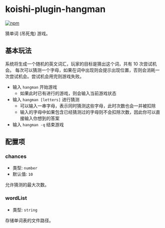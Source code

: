# koishi-plugin-hangman

[![npm](https://img.shields.io/npm/v/koishi-plugin-hangman?style=flat-square)](https://www.npmjs.com/package/koishi-plugin-hangman)

猜单词 (吊死鬼) 游戏。

## 基本玩法

系统将生成一个随机的英文词汇，玩家的目标是猜出这个词，共有 10 次尝试机会。
每次可以猜测一个字母，如果在词中出现则会提示出现位置，否则会消耗一次尝试机会。尝试机会用完则游戏失败。

- 输入 `hangman` 开始游戏
  - 如果此时已有进行的游戏，则会输入当前游戏状态
- 输入 `hangman [letters]` 进行猜测
  - 可以输入一串字母，表示同时猜测这些字母，此时次数也会一并被扣除
  - 输入的字母中如果包含已经猜测过的字母则不会扣除次数，因此你可以直接输入你想到的答案
- 输入 `hangman -q` 结束游戏

## 配置项

### chances

- 类型: `number`
- 默认值: `10`

允许猜测的最大次数。

### wordList

- 类型: `string`

存储单词表的文件路径。
